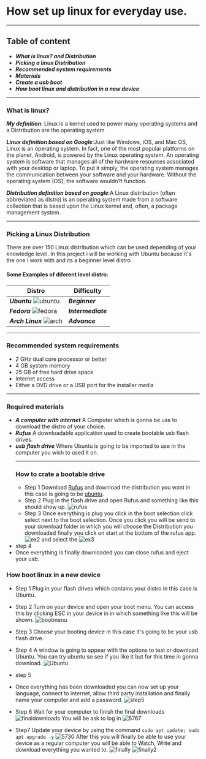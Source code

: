 # How set up linux for everyday use.
___
## Table of content
* ___What is linux? and Distribution___
* ___Picking a linux Distribution___
* ___Recommended system requirements___
* ___Materials___
*  ___Create a usb boot___
*  ___How boot linux and distribution in a new device___
---
### What is linux?

___My definition___: Linux is a kernel used to power many operating systems and a Distribution are the operating system

___Linux definition based on Google___:Just like Windows, iOS, and Mac OS, Linux is an operating system. In fact, one of the most popular platforms on the planet, Android, is powered by the Linux operating system. An operating system is software that manages all of the hardware resources associated with your desktop or laptop. To put it simply, the operating system manages the communication between your software and your hardware. Without the operating system (OS), the software wouldn?t function.

___Distribution definition based on google___:A Linux distribution (often abbreviated as distro) is an operating system made from a software collection that is based upon the Linux kernel and, often, a package management system.
___
### Picking a Linux Distribution
There are over 150 Linux distribution which can be used depending of your knowledge level. In this project i will be working with Ubuntu because it's the one i work with and its a beginner level distro.
#### Some Examples of diferent level distro:
Distro | Difficulty
-------|-----------
___Ubuntu___ ![ubuntu](../imgs/small%20ubuntu-logo32.png)| ___Beginner___
___Fedora___ ![fedora](../imgs/150px-Fedora_infinity.png)|___Intermediate___
___Arch Linux___ ![arch](../imgs/smallAntu_distributor-logo-archlinux.svg.png) | ___Advance___
___
### Recommended system requirements
* 2 GHz dual core processor or better
* 4 GB system memory
* 25 GB of free hard drive space
* Internet access 
* Either a DVD drive or a USB port for the installer media
___
### Required materials 
* ___A computer with internet___ 
A Computer which is gonna be use to download the distro of your choice.
* ___Rufus___ 
A downloadable application used to create bootable usb flash drives.
* ___usb flash drive___ 
  Where Ubuntu is going to be imported to use in the computer you wish to used it on. 
  ___
  ### How to crate a bootable drive
  * Step 1 
  Download [Rufus](https://rufus.ie/en/) and download the distribution you want in this case is going to be [ubuntu](https://ubuntu.com/download/desktop).
  * Step 2 
  Plug in the flash drive and open Rufus and something like this should show up.
  ![rufus](images/EX.png)
  * Step 3 
Once everything is plug you click in the boot selection click select next to the boot selection. Once you click you will be send to your download folder in which you will choose the Distribution you downloaded finally you click on start at the bottom of the rufus app. 
![ex2](../imgs/ex2.png) and select the ![ex3](../imgs/ex3.png)
 * step 4 
 * Once everything is finally downloaded you can close rufus and eject your usb.
### How boot linux in a new device
* Step 1 
Plug in your flash drives which contains your distro in this case is Ubuntu.
* Step 2
Turn on your device and open your boot menu. You can access this by clicking ESC in your device in in which something like this will be shown.
![bootmenu](../imgs/bootmenu.png) 
* Step 3 
Choose your booting device in this case it's going to be your usb flash drive.
* Step 4 
A window is going to appear with the options to test or download Ubuntu. You can try ubuntu so see if you like it but for this time in gonna download.
![Ubuntu](../imgs/Screenshot%202021-12-14%20142634.png)
* step 5 
* Once everything has been downloaded you can now set up your language, connect to internet, allow third party installation and finally name your computer and add a password.
![step5](../imgs/IMG_5722.jpg)
* Step 6 
Wait for your computer to finish the final downloads 
![finaldownloads](../imgs/IMG_5725.jpg)
You will be ask to log in 
![5767](../imgs/IMG_5727.jpg)

* Step7 
Update your device by using the command `sudo apt update; sudo apt upgrade -y` 
![5730](../imgs/IMG_5730.jpg)
After this you will finally be able to use your device as a regular computer you will be able to Watch, Write and download everything you wanted to. 
![finally](../imgs/IMG_5731.jpg)
![finally2](../imgs/66119053309__6C589023-76C4-4317-878B-085A4CCAF5F9.jpg)
